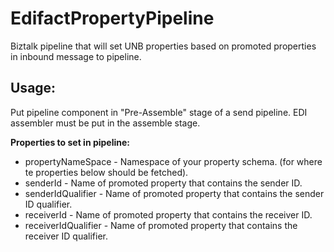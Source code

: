 # EdifactPropertyPipeline #

Biztalk pipeline that will set UNB properties based on promoted properties in inbound message to pipeline. 

## Usage: ##

Put pipeline component in "Pre-Assemble" stage of a send pipeline. EDI assembler must be put in the assemble stage. 

**Properties to set in pipeline:**

* propertyNameSpace - Namespace of your property schema. (for where te properties below should be fetched).
* senderId - Name of promoted property that contains the sender ID.
* senderIdQualifier - Name of promoted property that contains the sender ID qualifier.
* receiverId - Name of promoted property that contains the receiver ID.
* receiverIdQualifier - Name of promoted property that contains the receiver ID qualifier.
